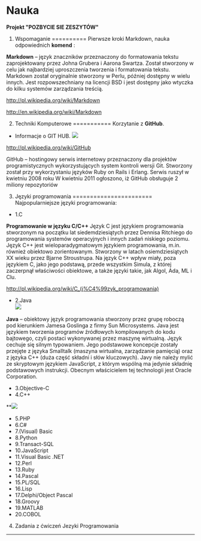 Nauka
=====
**Projekt "POZBYCIE SIE ZESZYTÓW"**


1) Wspomaganie 
==========
Pierwsze kroki Markdown, nauka odpowiednich **komend** :

**Markdown** – język znaczników przeznaczony do formatowania tekstu zaprojektowany przez Johna Grubera i Aarona Swartza. Został stworzony w celu jak najbardziej uproszczenia tworzenia i formatowania tekstu. Markdown został oryginalnie stworzony w Perlu, później dostępny w wielu innych. Jest rozpowszechniany na licencji BSD i jest dostępny jako wtyczka do kilku systemów zarządzania treścią.

http://pl.wikipedia.org/wiki/Markdown

http://en.wikipedia.org/wiki/Markdown


2) Techniki Komputerowe 
===========
Korzytanie z **GitHub**.
* Informacje o GIT HUB.
![](http://upload.wikimedia.org/wikipedia/commons/b/b3/GitHub.svg)


http://pl.wikipedia.org/wiki/GitHub


GitHub – hostingowy serwis internetowy przeznaczony dla projektów programistycznych wykorzystujących system kontroli wersji Git.
Stworzony został przy wykorzystaniu języków Ruby on Rails i Erlang. Serwis ruszył w kwietniu 2008 roku
W kwietniu 2011 ogłoszono, iż GitHub obsługuje 2 miliony repozytoriów


3) Języki programowania 
=======================
Najpopularniejsze języki programowania:
* 1.C

**Programowanie w języku C/C++**
Język C jest językiem programowania stworzonym na początku lat siedemdziesiątych przez Dennisa Ritchiego do programowania systemów operacyjnych i innych zadań niskiego poziomu.
Język C++ jest wieloparadygmatowym językiem programowania, m.in. również obiektowo zorientowanym. Stworzony w latach osiemdziesiątych XX wieku przez Bjarne Stroustrupa. Na język C++ wpływ miały, poza językiem C, jako jego podstawą, przede wszystkim Simula, z której zaczerpnął właściwości obiektowe, a także języki takie, jak Algol, Ada, ML i Clu.

http://pl.wikipedia.org/wiki/C_(j%C4%99zyk_programowania)

* 2.Java  
**![](http://cdn.theatlantic.com/static/mt/assets/jamesfallows/java_medium.jpg)**

**Java** – obiektowy język programowania stworzony przez grupę roboczą pod kierunkiem Jamesa Goslinga z firmy Sun Microsystems. Java jest językiem tworzenia programów źródłowych kompilowanych do kodu bajtowego, czyli postaci wykonywanej przez maszynę wirtualną. Język cechuje się silnym typowaniem. Jego podstawowe koncepcje zostały przejęte z języka Smalltalk (maszyna wirtualna, zarządzanie pamięcią) oraz z języka C++ (duża część składni i słów kluczowych).
Javy nie należy mylić ze skryptowym językiem JavaScript, z którym wspólną ma jedynie składnię podstawowych instrukcji.
Obecnym właścicielem tej technologii jest Oracle Corporation.

* 3.Objective-C
* 4.C++

**![](http://4.bp.blogspot.com/-hQ3ZnA7vhoo/T-dIa5vgP-I/AAAAAAAAAm8/JCQqtvtMpdw/s1600/cplus.jpg)

* 5.PHP
* 6.C#
* 7.(Visual) Basic
* 8.Python
* 9.Transact-SQL
* 10.JavaScript
* 11.Visual Basic .NET
* 12.Perl
* 13.Ruby
* 14.Pascal
* 15.PL/SQL
* 16.Lisp
* 17.Delphi/Object Pascal
* 18.Groovy
* 19.MATLAB
* 20.COBOL

4) Zadania z ćwiczeń Jezyki Programowania 
-----------------------------------------
